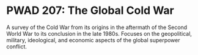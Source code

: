 # PWAD 207: The Global Cold War

A survey of the Cold War from its origins in the aftermath of the Second World War to its conclusion in the late 1980s. Focuses on the geopolitical, military, ideological, and economic aspects of the global superpower conflict.